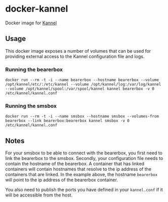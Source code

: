 docker-kannel
=============

Docker image for [Kannel](http://kannel.org/)

## Usage ##
This docker image exposes a number of volumes that can be used for providing external access to the Kannel configuration file and logs.

### Running the bearerbox ###
`docker run --rm -t -i --name bearerbox --hostname bearerbox --volume /opt/kannel/etc/:/etc/kannel --volume /opt/kannel/log:/var/log/kannel --volume /opt/kannel/spool:/var/spool/kannel kannel bearerbox -v 0 /etc/kannel/kannel.conf`

### Running the smsbox ###
`docker run --rm -t -i --name smsbox --hostname smsbox --volumes-from bearerbox --link bearerbox:bearerbox kannel smsbox -v 0 /etc/kannel/kannel.conf`

## Notes ##
For your smsbox to be able to connect with the bearerbox, you first need to link the bearerbox to the smsbox. Secondly, your configuration file needs to contain the hostname of the bearerbox. A container that has linked containers will contain hostnames that resolve to the ip address of the containers that are linked. In the example above, the hostname `bearerbox` will point to the ip address of the bearerbox container.

You also need to publish the ports you have defined in your `kannel.conf` if it will be accessible from the host.
